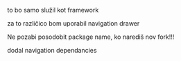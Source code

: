 to bo samo služil kot framework

za to različico bom uporabil navigation drawer

Ne pozabi posodobit package name, ko narediš nov fork!!!


dodal navigation dependancies